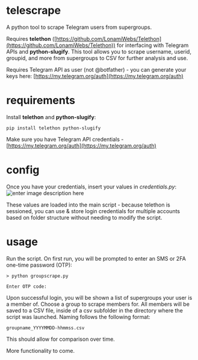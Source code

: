 # telescrape

A python tool to scrape Telegram users from supergroups.

Requires **telethon** ([https://github.com/LonamiWebs/Telethon](https://github.com/LonamiWebs/Telethon)) for interfacing with Telegram APIs and **python-slugify**. This tool allows you to scrape username, userid, groupid, and more from supergroups to CSV for further analysis and use.

Requires Telegram API as user (not @botfather) - you can generate your keys here:  [https://my.telegram.org/auth](https://my.telegram.org/auth)

# requirements

Install **telethon** and **python-slugify**:

    pip install telethon python-slugify

Make sure you have Telegram API credentials - [https://my.telegram.org/auth](https://my.telegram.org/auth)

# config

Once you have your credentials, insert your values in *credentials.py*:
![enter image description here](https://i.imgur.com/hW8FEyB.png)

These values are loaded into the main script - because telethon is sessioned, you can use & store login credentials for multiple accounts based on folder structure without needing to modify the script.

# usage

Run the script. On first run, you will be prompted to enter an SMS or 2FA one-time password (OTP):

    > python groupscrape.py 

    Enter OTP code:

Upon successful login, you will be shown a list of supergroups your user is a member of. Choose a group to scrape members for. All members will be saved to a CSV file, inside of a csv subfolder in the directory where the script was launched. Naming follows the following format:

    groupname_YYYYMMDD-hhmmss.csv

This should allow for comparison over time.

More functionality to come.
